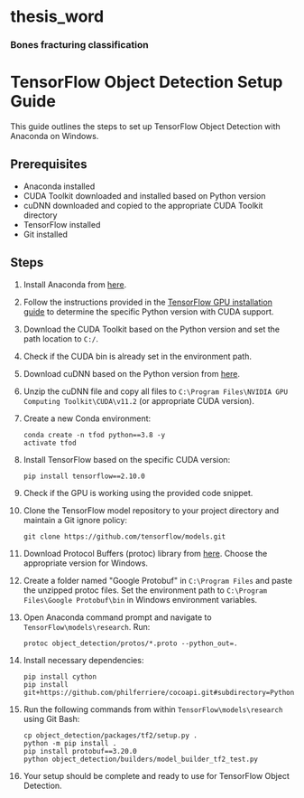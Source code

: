 # thesis_word
### Bones fracturing classification

# TensorFlow Object Detection Setup Guide

This guide outlines the steps to set up TensorFlow Object Detection with Anaconda on Windows.

## Prerequisites

- Anaconda installed
- CUDA Toolkit downloaded and installed based on Python version
- cuDNN downloaded and copied to the appropriate CUDA Toolkit directory
- TensorFlow installed
- Git installed

## Steps

1. Install Anaconda from [here](https://www.anaconda.com/products/distribution).

2. Follow the instructions provided in the [TensorFlow GPU installation guide](https://www.tensorflow.org/install/source_windows#gpu) to determine the specific Python version with CUDA support.

3. Download the CUDA Toolkit based on the Python version and set the path location to `C:/`.

4. Check if the CUDA bin is already set in the environment path.

5. Download cuDNN based on the Python version from [here](https://developer.nvidia.com/rdp/cudnn-archive).

6. Unzip the cuDNN file and copy all files to `C:\Program Files\NVIDIA GPU Computing Toolkit\CUDA\v11.2` (or appropriate CUDA version).

7. Create a new Conda environment:
    ```
    conda create -n tfod python==3.8 -y
    activate tfod
    ```

8. Install TensorFlow based on the specific CUDA version:
    ```
    pip install tensorflow==2.10.0
    ```

9. Check if the GPU is working using the provided code snippet.

10. Clone the TensorFlow model repository to your project directory and maintain a Git ignore policy:
    ```
    git clone https://github.com/tensorflow/models.git
    ```

11. Download Protocol Buffers (protoc) library from [here](https://github.com/protocolbuffers/protobuf/releases). Choose the appropriate version for Windows.

12. Create a folder named "Google Protobuf" in `C:\Program Files` and paste the unzipped protoc files. Set the environment path to `C:\Program Files\Google Protobuf\bin` in Windows environment variables.

13. Open Anaconda command prompt and navigate to `TensorFlow\models\research`. Run:
    ```
    protoc object_detection/protos/*.proto --python_out=.
    ```

14. Install necessary dependencies:
    ```
    pip install cython
    pip install git+https://github.com/philferriere/cocoapi.git#subdirectory=PythonAPI
    ```

15. Run the following commands from within `TensorFlow\models\research` using Git Bash:
    ```
    cp object_detection/packages/tf2/setup.py .
    python -m pip install .
    pip install protobuf==3.20.0
    python object_detection/builders/model_builder_tf2_test.py
    ```

16. Your setup should be complete and ready to use for TensorFlow Object Detection.